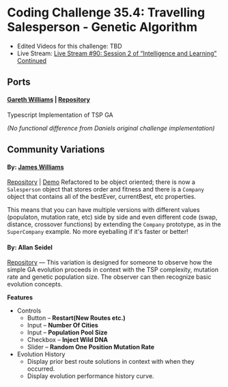 # Coding Challenge 35.4: Travelling Salesperson - Genetic Algorithm
* Edited Videos for this challenge: TBD
* Live Stream: [Live Stream #90: Session 2 of “Intelligence and Learning” Continued](https://www.youtube.com/watch?v=NCvdjnN9UfI)

## Ports

#### [Gareth Williams](https://github.com/gaweph) | [Repository](https://gaweph.github.io/p5-live-examples/CodingChallenges/CC_35.4_TSP_GA_TypeScript/)

Typescript Implementation of TSP GA

_(No functional difference from Daniels original challenge implementation)_

## Community Variations

#### By: [James Williams](https://github.com/strangecyan)
[Repository](https://github.com/strangecyan/TravellingSalesperson/) | [Demo](https://strangecyan.github.io/TravellingSalesperson/)
Refactored to be object oriented; there is now a `Salesperson` object that stores order and fitness and there is a `Company` object that contains all of the bestEver, currentBest, etc properties.

This means that you can have multiple versions with different values (populaton, mutation rate, etc) side by side and even different code (swap, distance, crossover functions) by extending the `Company` prototype, as in the `SuperCompany` example. No more eyeballing if it's faster or better!

#### By: Allan Seidel
[Repository](https://github.com/akseidel/03_TSP_GA_CROSSOVER_AKS) &mdash;
This variation is designed for someone to observe how the simple GA evolution proceeds in context with the TSP complexity, mutation rate and genetic population size. The observer can then recognize basic evolution concepts.

**Features**

* Controls
  * Button &ndash; **Restart(New Routes etc.)**
  * Input &ndash; **Number Of Cities**
  * Input &ndash; **Population Pool Size**
  * Checkbox &ndash; **Inject Wild DNA**
  * Slider &ndash; **Random One Position Mutation Rate**
* Evolution History
  * Display prior best route solutions in context with when they occurred.
  * Display evolution performance history curve.
